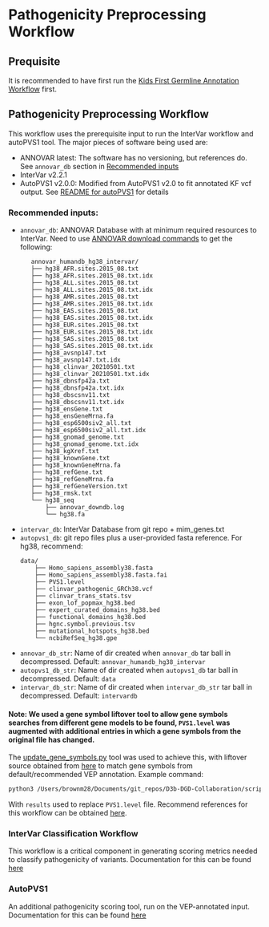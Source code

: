 # Pathogenicity Preprocessing Workflow

## Prequisite
It is recommended to have first run the [Kids First Germline Annotation Workflow](https://github.com/kids-first/kf-germline-workflow/blob/v1.0.0/docs/GERMLINE_SNV_ANNOT_README.md) first.

## Pathogenicity Preprocessing Workflow
This workflow uses the prerequisite input to run the InterVar workflow and autoPVS1 tool.
The major pieces of software being used are:
 - ANNOVAR latest: The software has no versioning, but references do. See `annovar_db` section in [Recommended inputs](#recommended-inputs)
 - InterVar v2.2.1
 - AutoPVS1 v2.0.0: Modified from AutoPVS1 v2.0 to fit annotated KF vcf output. See [README for autoPVS1](https://github.com/d3b-center/D3b-autoPVS1/tree/v2.0.0#readme) for details
### Recommended inputs:
 - `annovar_db`: ANNOVAR Database with at minimum required resources to InterVar. Need to use [ANNOVAR download commands](https://annovar.openbioinformatics.org/en/latest/user-guide/download/) to get the following:
     ```
        annovar_humandb_hg38_intervar/
        ├── hg38_AFR.sites.2015_08.txt
        ├── hg38_AFR.sites.2015_08.txt.idx
        ├── hg38_ALL.sites.2015_08.txt
        ├── hg38_ALL.sites.2015_08.txt.idx
        ├── hg38_AMR.sites.2015_08.txt
        ├── hg38_AMR.sites.2015_08.txt.idx
        ├── hg38_EAS.sites.2015_08.txt
        ├── hg38_EAS.sites.2015_08.txt.idx
        ├── hg38_EUR.sites.2015_08.txt
        ├── hg38_EUR.sites.2015_08.txt.idx
        ├── hg38_SAS.sites.2015_08.txt
        ├── hg38_SAS.sites.2015_08.txt.idx
        ├── hg38_avsnp147.txt
        ├── hg38_avsnp147.txt.idx
        ├── hg38_clinvar_20210501.txt
        ├── hg38_clinvar_20210501.txt.idx
        ├── hg38_dbnsfp42a.txt
        ├── hg38_dbnsfp42a.txt.idx
        ├── hg38_dbscsnv11.txt
        ├── hg38_dbscsnv11.txt.idx
        ├── hg38_ensGene.txt
        ├── hg38_ensGeneMrna.fa
        ├── hg38_esp6500siv2_all.txt
        ├── hg38_esp6500siv2_all.txt.idx
        ├── hg38_gnomad_genome.txt
        ├── hg38_gnomad_genome.txt.idx
        ├── hg38_kgXref.txt
        ├── hg38_knownGene.txt
        ├── hg38_knownGeneMrna.fa
        ├── hg38_refGene.txt
        ├── hg38_refGeneMrna.fa
        ├── hg38_refGeneVersion.txt
        ├── hg38_rmsk.txt
        └── hg38_seq
            ├── annovar_downdb.log
            └── hg38.fa
    ```
 - `intervar_db`: InterVar Database from git repo + mim_genes.txt
 - `autopvs1_db`: git repo files plus a user-provided fasta reference. For hg38, recommend:
    ```
    data/
        ├── Homo_sapiens_assembly38.fasta
        ├── Homo_sapiens_assembly38.fasta.fai
        ├── PVS1.level
        ├── clinvar_pathogenic_GRCh38.vcf
        ├── clinvar_trans_stats.tsv
        ├── exon_lof_popmax_hg38.bed
        ├── expert_curated_domains_hg38.bed
        ├── functional_domains_hg38.bed
        ├── hgnc.symbol.previous.tsv
        ├── mutational_hotspots_hg38.bed
        └── ncbiRefSeq_hg38.gpe
    ```
 - `annovar_db_str`: Name of dir created when `annovar_db` tar ball in decompressed. Default: `annovar_humandb_hg38_intervar`
 - `autopvs1_db_str`: Name of dir created when `autopvs1_db` tar ball in decompressed. Default: `data`
 - `intervar_db_str`: Name of dir created when `intervar_db_str` tar ball in decompressed. Default: `intervardb`
#### **Note:** We used a gene symbol liftover tool to allow gene symbols searches from different gene models to be found, `PVS1.level` was augmented with additional entries in which a gene symbols from the original file has changed.
The [update_gene_symbols.py](https://github.com/d3b-center/D3b-DGD-Collaboration/blob/v0.2.0/scripts/update_gene_symbols.py) tool was used to achieve this, with liftover source obtained from [here](https://ftp.ebi.ac.uk/pub/databases/genenames/hgnc/archive/monthly/tsv/hgnc_complete_set_2021-06-01.txt) to match gene symbols from default/recommended VEP annotation. Example command:
```sh
python3 /Users/brownm28/Documents/git_repos/D3b-DGD-Collaboration/scripts/update_gene_symbols.py -g hgnc_complete_set_2021-06-01.txt -f PVS1.level -z GENE level -u GENE -o results --explode_records 2> old_new.log
```
With `results` used to replace `PVS1.level` file. Recommend references for this workflow can be obtained [here](https://cavatica.sbgenomics.com/u/kfdrc-harmonization/kf-references/files/#q?path=d3b_diskin_pathogenicity).
### InterVar Classification Workflow
This workflow is a critical component in generating scoring metrics needed to classify pathogenicity of variants.
Documentation for this can be found [here](docs/INTERVAR_WF.md)
### AutoPVS1
An additional pathogenicity scoring tool, run on the VEP-annotated input.
Documentation for this can be found [here](https://github.com/d3b-center/D3b-autoPVS1/tree/v2.0.0#readme)